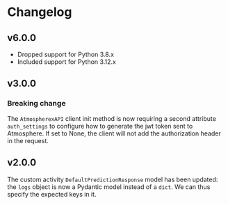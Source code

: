 # Changelog

## v6.0.0

* Dropped support for Python 3.8.x
* Included support for Python 3.12.x

## v3.0.0

### Breaking change

The `AtmospherexAPI` client init method is now requiring a second attribute `auth_settings` to configure how to generate
the jwt token sent to Atmosphere. If set to None, the client will not add the authorization header in the request.

## v2.0.0

The custom activity `DefaultPredictionResponse` model has been updated: the `logs` object is now a Pydantic model
instead of a `dict`. We can thus specify the expected keys in it.